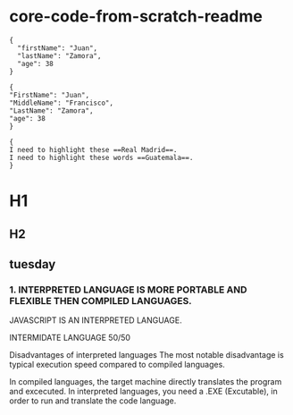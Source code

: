 # core-code-from-scratch-readme

```
{
  "firstName": "Juan",
  "lastName": "Zamora",
  "age": 38
}
```

```
{
"FirstName": "Juan",
"MiddleName": "Francisco",
"LastName": "Zamora",
"age": 38
}
```

```
{
I need to highlight these ==Real Madrid==.
I need to highlight these words ==Guatemala==.
}
```

# H1
## H2
## tuesday
### 1. INTERPRETED LANGUAGE IS MORE PORTABLE AND FLEXIBLE THEN COMPILED LANGUAGES.
JAVASCRIPT IS AN INTERPRETED LANGUAGE.

INTERMIDATE LANGUAGE 50/50

Disadvantages of interpreted languages
The most notable disadvantage is typical execution speed compared to compiled languages.

In compiled languages, the target machine directly translates the program and excecuted. In interpreted languages, you need a .EXE (Excutable), in order to run and translate the code language.
